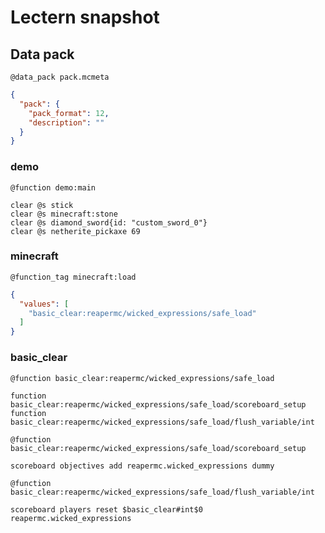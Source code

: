 # Lectern snapshot

## Data pack

`@data_pack pack.mcmeta`

```json
{
  "pack": {
    "pack_format": 12,
    "description": ""
  }
}
```

### demo

`@function demo:main`

```mcfunction
clear @s stick
clear @s minecraft:stone
clear @s diamond_sword{id: "custom_sword_0"}
clear @s netherite_pickaxe 69
```

### minecraft

`@function_tag minecraft:load`

```json
{
  "values": [
    "basic_clear:reapermc/wicked_expressions/safe_load"
  ]
}
```

### basic_clear

`@function basic_clear:reapermc/wicked_expressions/safe_load`

```mcfunction
function basic_clear:reapermc/wicked_expressions/safe_load/scoreboard_setup
function basic_clear:reapermc/wicked_expressions/safe_load/flush_variable/int
```

`@function basic_clear:reapermc/wicked_expressions/safe_load/scoreboard_setup`

```mcfunction
scoreboard objectives add reapermc.wicked_expressions dummy
```

`@function basic_clear:reapermc/wicked_expressions/safe_load/flush_variable/int`

```mcfunction
scoreboard players reset $basic_clear#int$0 reapermc.wicked_expressions
```
